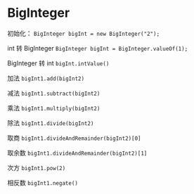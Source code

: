 # BigInteger

初始化：
`BigInteger bigInt = new BigInteger("2");`

int 转 BigInteger
`BigInteger bigInt = BigInteger.valueOf(1);`

BigInteger 转 int
`bigInt.intValue()`

加法
`bigInt1.add(bigInt2)`

减法
`bigInt1.subtract(bigInt2)`

乘法
`bigInt1.multiply(bigInt2)`

除法
`bigInt1.divide(bigInt2)`

取商
`bigInt1.divideAndRemainder(bigInt2)[0]`

取余数
`bigInt1.divideAndRemainder(bigInt2)[1]`

次方
`bigInt1.pow(2)`

相反数
`bigInt1.negate()`
